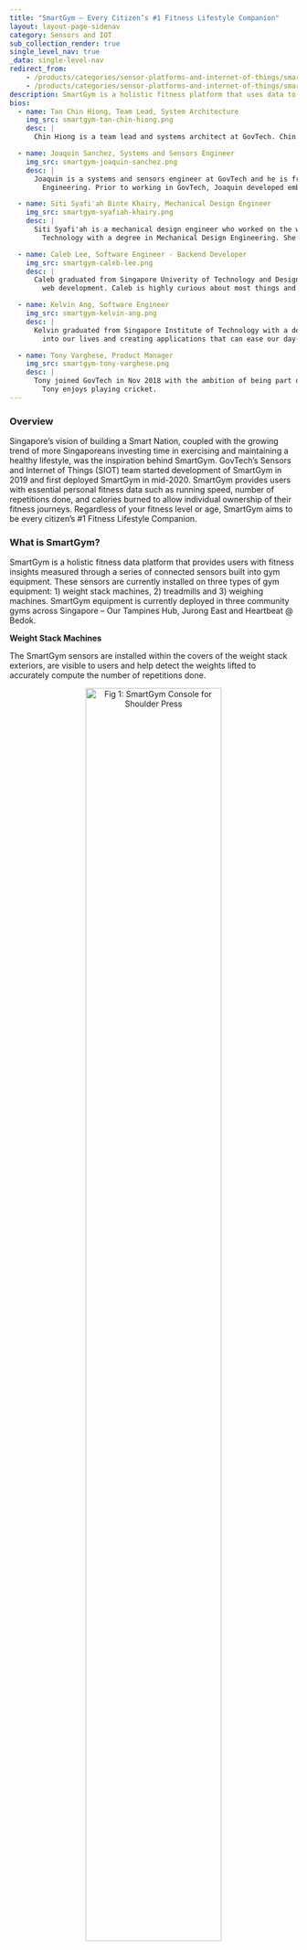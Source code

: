 ```yaml
---
title: "SmartGym – Every Citizen’s #1 Fitness Lifestyle Companion"
layout: layout-page-sidenav
category: Sensors and IOT
sub_collection_render: true
single_level_nav: true
_data: single-level-nav
redirect_from:
    - /products/categories/sensor-platforms-and-internet-of-things/smartgym/
    - /products/categories/sensor-platforms-and-internet-of-things/smartgym.html
description: SmartGym is a holistic fitness platform that uses data to provide users with fitness insights to improve their health journey.
bios:
  - name: Tan Chin Hiong, Team Lead, System Architecture
    img_src: smartgym-tan-chin-hiong.png
    desc: |
      Chin Hiong is a team lead and systems architect at GovTech. Chin Hiong graduated from the National University of Singapore with a PhD in Electrical and Computer Engineering. He has over 15 years of experience in systems engineering and Research and Development (R&D), including the fields of neural networks, computer vision and evolutionary algorithms. Chin Hiong is passionate about harnessing technology to improve people's lives and inspiring the next generation of engineers.

  - name: Joaquin Sanchez, Systems and Sensors Engineer
    img_src: smartgym-joaquin-sanchez.png
    desc: |
      Joaquin is a systems and sensors engineer at GovTech and he is from Colombia and the UK. He is an electronics engineer with a specialisation in Biomedical
        Engineering. Prior to working in GovTech, Joaquin developed embedded systems specifically for physiological signal sensing application in wearables for Samsung Electronics in South Korea.

  - name: Siti Syafi'ah Binte Khairy, Mechanical Design Engineer
    img_src: smartgym-syafiah-khairy.png
    desc: |
      Siti Syafi'ah is a mechanical design engineer who worked on the web dashboard development for SmartGym. Syafi'ah graduated from Singapore Institute of
        Technology with a degree in Mechanical Design Engineering. She previously worked as a Process Engineer, before making the switch to the technology sector in hopes of contributing towards Smart Nation Building.

  - name: Caleb Lee, Software Engineer - Backend Developer
    img_src: smartgym-caleb-lee.png
    desc: |
      Caleb graduated from Singapore Univerity of Technology and Design with a degree in Computer Science. He specialises in Artificial Intelligence and
        web development. Caleb is highly curious about most things and is passionate about connecting the dots across different disciplines.

  - name: Kelvin Ang, Software Engineer
    img_src: smartgym-kelvin-ang.png
    desc: |
      Kelvin graduated from Singapore Institute of Technology with a degree in Software Engineering. Kelvin has an interest in the impact technology brings
        into our lives and creating applications that can ease our day-to-day tasks.

  - name: Tony Varghese, Product Manager
    img_src: smartgym-tony-varghese.png
    desc: |
      Tony joined GovTech in Nov 2018 with the ambition of being part of the team that builds Singapore's Smart Nation efforts. Aside from his work commitments,
        Tony enjoys playing cricket.
---
```


### Overview

Singapore’s vision of building a Smart Nation, coupled with the growing trend of more Singaporeans investing time in exercising and maintaining a healthy
lifestyle, was the inspiration behind SmartGym. GovTech’s Sensors and Internet of Things (SIOT) team started development of SmartGym in 2019 and first deployed
SmartGym in mid-2020. SmartGym provides users with essential personal fitness data such as running speed, number of repetitions done, and calories burned to
allow individual ownership of their fitness journeys. Regardless of your fitness level or age, SmartGym aims to be every citizen’s #1 Fitness Lifestyle Companion.

### What is SmartGym?

SmartGym is a holistic fitness data platform that provides users with fitness insights measured through a series of connected sensors built into gym equipment.
These sensors are currently installed on three types of gym equipment: 1) weight stack machines, 2) treadmills and 3) weighing machines. SmartGym equipment is
currently deployed in three community gyms across Singapore – Our Tampines Hub, Jurong East and Heartbeat @ Bedok.

**Weight Stack Machines**

The SmartGym sensors are installed within the covers of the weight stack exteriors, are visible to users and help detect the weights lifted to accurately compute
the number of repetitions done.

<figure style="text-align: center">
  <img
    src="/assets/img/smartgym-shoulder-press.png" width="75%" height="75%" 
    alt="Fig 1: SmartGym Console for Shoulder Press"
  />
  <figcaption>Fig 1: SmartGym Console for Shoulder Press</figcaption>
</figure>

**Treadmill**

Treadmill sensors are located on the exterior of the machine and help to measure running speeds through markers present on the user’s belt.
SmartGym also utilises a motion sensor to detect inclination. The sensors are placed in a non-intrusive manner with small modifications to ensure that
they can be fitted onto different types of treadmills from different manufacturers. The sensors are also able to track the distance covered by the user,
as well as the total altitude gained throughout the run. The exercise data from the weight stack machine and treadmill sensors can also be combined to
calculate the number of calories burned.

<figure style="text-align: center">
  <img
    src="/assets/img/smartgym-threadmill.png" width="75%" height="75%" 
    alt="Fig 2: SmartGym Console for Treadmill"
  />
  <figcaption>Fig 2: SmartGym Console for Treadmill</figcaption>
</figure>

**SmartGym weighing scale**

The SmartGym team has also made enhancements to weighing scales. First-time users will be asked to input their date of birth and height into our system,
while repeat users simply have to log in. The weighing scale will measure the user’s weight and collect other body metrics such as body fat percentage and
muscle mass. This data can be accessed via the Kiosk Console at ActiveSG gyms for now, but will be made available through the ActiveSG app in future.

<figure style="text-align: center">
  <img
    src="/assets/img/smartgym-weighing-scale.png" width="75%" height="75%" 
    alt="Fig 3: Console for SmartGym Weighing Scale"
  />
  <figcaption>Fig 3: Console for SmartGym Weighing Scale</figcaption>
</figure>

### How Will SmartGym Benefit Users?

Where SmartGym separates itself from regular gym equipment is its ability to accurately monitor and store users’ data. In a typical gym, fitness equipment
can only display workout information while it is being used and the information does not get stored thereafter. In contrast, SmartGym stores workout
information that can be viewed at any time at any of the three SmartGym kiosks.

<figure style="text-align: center">
  <img
    src="/assets/img/smartgym-console.png" width="75%" height="75%" 
    alt="Fig 4: Workout Information Console for SmartGym"
  />
  <figcaption>Fig 4: Workout Information Console for SmartGym</figcaption>
</figure>

SmartGym equipment also help users track their progress. SmartGym provides extensive information on users’ workouts in a single page and allows information
to be sorted by date and exercise type for monitoring of fitness progress. Furthermore, gym equipment across ActiveSG gyms that utilise SmartGym are
interoperable. This means workouts are recorded even if a user visits different SmartGyms across Singapore. In order to access one’s workout history and
previous body-metric data, users can visit any of the SmartGym kiosks located at any one of the three ActiveSG gyms as mentioned above.

### How Do You Use SmartGym?

Each machine comes with a screen that displays workout information relevant to the equipment such as number of reps, calories burned, speed, and distance.
To start using the SmartGym equipment, scan the QR code on the ActiveSG app to link your account to the equipment and the SmartGym sensors will track your
exercise and store workout information. Thereafter, you can view all your workout information at the SmartGym kiosks.

### Success Stories

- There are currently 16 treadmills, six weight stack machines, and three weighing machines deployed across three community ActiveSG gyms in Singapore.
  As of May 2021, there have been more than 1,500 SmartGym users.
- To promote SmartGym, the team has also launched a campaign in the first quarter of 2021 at Heartbeat @ Bedok. This campaign was a collaboration with
  ActiveSG, where users could undertake a daily challenge by completing a set of exercises based on three difficulty levels. Users can start off with level 1
  and work their way to level 3 through this challenge. The difficulty of the exercises was proportional to the number of reps or duration. At the end of
  each level, users could claim rewards such as bandanas and ActiveSG towels for completing level 1, drawstring bags for completing level 2 and facemasks
  for completing level 3. The challenge and reward system contributed to over 80% of exercises during the campaign month as it strongly incentivized
  SmartGym usage.

### What’s Next?

The SmartGym team is continuously exploring ways to achieve higher-quality fitness services by incorporating new products and advancing the SmartGym systems
such as through the implementation of an upcoming app that allows users to access workout information.

<figure style="text-align: center">
  <img
    src="/assets/img/smartgym-roadmap.png" width="75%" height="75%" 
    alt="Fig 5: SmartGym Roadmap"
  />
  <figcaption>Fig 5: SmartGym Roadmap</figcaption>
</figure>

### Contact Information

To find out more about SmartGym, please email <SmartGym_Support@tech.gov.sg>.

### Meet the Team!

<div class="card-grid-container grid-25rem">
  {% for bios in page.bios %}
  {% assign img_url = "/assets/img/" | append: bios.img_src %}
  <div class="sgds-card">
    <div class="sgds-card-content">
      <img style="float: left; margin-right: 20px;" src="{{ img_url }}" alt="{{ bios.name}}">
      <p><strong>{{ bios.name}}</strong><br>
        {{ bios.desc }}
      </p>
    </div>
  </div>
  {% endfor %}  
</div>

Interns:

- Alphonsus Ho, National University of Singapore (NUS), Double Major in Mechanical Engineering and Innovation & Design
- Aveek Goswami, Imperial College London, Bachelor’s in Biomedical Engineering
- Aw Kang Jie, Singapore Institute of Technology (SIT) and DigiPen Institute of Technology, Bachelor’s in Systems Engineering in Electromechanical Systems
- Cheryl Ng, NUS, Bachelor’s in Computer Science (University Scholar’s Programme)
- Daniel Fung, Nanyang Technological University (NTU), Bachelor’s in Electrical and Electronic Engineering
- Dharmil Shah, Imperial College London, Master’s in Electrical and Electronics Engineering
- Keith Lim, NTU, Bachelor’s in Mechanical Engineering (BEng) and Master’s in Technology Management (MS)
- Kianne Lim, NUS, Bachelor’s in Industrial Design
- Lim Xuan Hao, NUS, Bachelor’s in Computer Engineering
- Rachel Ang, SIT and DigiPen Institute of Technology, Bachelor’s in Systems Engineering in Electromechanical Systems
- Tan Ding Hao, NTU, Bachelor’s in Electrical and Electronic Engineering
- Xu Ruochen, Imperial College London, Bachelor’s in Electronic and Information Engineering
- Zhang Hengkai, NTU, Bachelor’s in Computer Engineering
